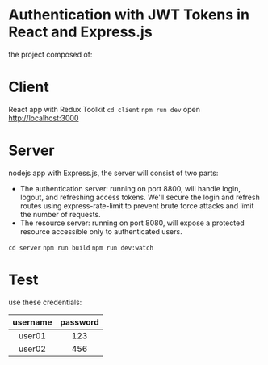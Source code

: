 # Authentication with JWT Tokens in React and Express.js

the project composed of:

# Client
React app with Redux Toolkit
`cd client`
`npm run dev`
open [http://localhost:3000](http://localhost:3000)

# Server
nodejs app with Express.js, the server will consist of two parts:

- The authentication server: running on port 8800, will handle login, logout, and refreshing access tokens. We'll secure the login and refresh routes using express-rate-limit to prevent brute force attacks and limit the number of requests.
- The resource server: running on port 8080, will expose a protected resource accessible only to authenticated users.
  
`cd server`
`npm run build`
`npm run dev:watch`

# Test
use these credentials:

| username | password |
| :------: | :------: |
|  user01  |   123    |
|  user02  |   456    |